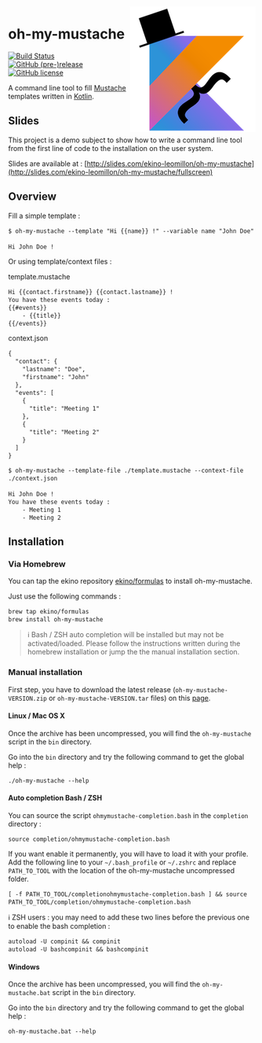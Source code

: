 <img src="icon.png" align="right" />

# oh-my-mustache

[![Build Status](https://travis-ci.org/ekino/oh-my-mustache.svg?branch=master)](https://travis-ci.org/ekino/oh-my-mustache)
[![GitHub (pre-)release](https://img.shields.io/github/release/ekino/oh-my-mustache/all.svg)](https://github.com/ekino/oh-my-mustache/releases)
[![GitHub license](https://img.shields.io/github/license/ekino/oh-my-mustache.svg)](https://github.com/ekino/oh-my-mustache/blob/master/LICENSE.md)

A command line tool to fill [Mustache](https://mustache.github.io/) templates written in [Kotlin](https://kotlinlang.org/).

## Slides

This project is a demo subject to show how to write a command line tool from the first line of code to the installation on the user system.

Slides are available at : [http://slides.com/ekino-leomillon/oh-my-mustache](http://slides.com/ekino-leomillon/oh-my-mustache/fullscreen)

## Overview

Fill a simple template :

```
$ oh-my-mustache --template "Hi {{name}} !" --variable name "John Doe"

Hi John Doe !
```

Or using template/context files :

template.mustache
```
Hi {{contact.firstname}} {{contact.lastname}} !
You have these events today :
{{#events}}
    - {{title}}
{{/events}}
```

context.json
```
{
  "contact": {
    "lastname": "Doe",
    "firstname": "John"
  },
  "events": [
    {
      "title": "Meeting 1"
    },
    {
      "title": "Meeting 2"
    }
  ]
}
```

```
$ oh-my-mustache --template-file ./template.mustache --context-file ./context.json

Hi John Doe !
You have these events today :
    - Meeting 1
    - Meeting 2
```

## Installation

### Via Homebrew

You can tap the ekino repository [ekino/formulas](https://github.com/ekino/homebrew-formulas) to install oh-my-mustache.

Just use the following commands :
```
brew tap ekino/formulas
brew install oh-my-mustache
```

> :information_source: Bash / ZSH auto completion will be installed but may not be activated/loaded.
Please follow the instructions written during the homebrew installation or jump the the manual installation section.

### Manual installation

First step, you have to download the latest release (`oh-my-mustache-VERSION.zip` or `oh-my-mustache-VERSION.tar` files) on this [page](https://github.com/ekino/oh-my-mustache/releases/latest).

#### Linux / Mac OS X

Once the archive has been uncompressed, you will find the `oh-my-mustache` script in the `bin` directory.

Go into the `bin` directory and try the following command to get the global help :
```
./oh-my-mustache --help
```

#### Auto completion Bash / ZSH

You can source the script `ohmymustache-completion.bash` in the `completion` directory :
```
source completion/ohmymustache-completion.bash
```

If you want enable it permanently, you will have to load it with your profile. Add the following line to your `~/.bash_profile` or `~/.zshrc` and replace `PATH_TO_TOOL` with the location of the oh-my-mustache uncompressed folder.
```
[ -f PATH_TO_TOOL/completionohmymustache-completion.bash ] && source PATH_TO_TOOL/completion/ohmymustache-completion.bash
```

:information_source: ZSH users : you may need to add these two lines before the previous one to enable the bash completion :
```
autoload -U compinit && compinit
autoload -U bashcompinit && bashcompinit
```

#### Windows

Once the archive has been uncompressed, you will find the `oh-my-mustache.bat` script in the `bin` directory.

Go into the `bin` directory and try the following command to get the global help :
```
oh-my-mustache.bat --help
```
